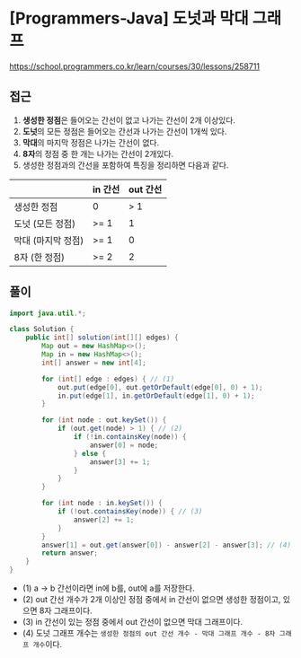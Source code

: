 [Programmers-Java] 도넛과 막대 그래프
=
<https://school.programmers.co.kr/learn/courses/30/lessons/258711>


접근
--


1. **생성한 정점**은 들어오는 간선이 없고 나가는 간선이 2개 이상있다.
2. **도넛**의 모든 정점은 들어오는 간선과 나가는 간선이 1개씩 있다.
3. **막대**의 마지막 정점은 나가는 간선이 없다.
4. **8자**의 정점 중 한 개는 나가는 간선이 2개있다.
5. 생성한 정점과의 간선을 포함하여 특징을 정리하면 다음과 같다.




|  | in 간선 | out 간선 |
| --- | --- | --- |
| 생성한 정점 | 0 | \> 1 |
| 도넛 (모든 정점) | \>\= 1 | 1 |
| 막대 (마지막 정점) | \>\= 1 | 0 |
| 8자 (한 정점) | \>\= 2 | 2 |


풀이
--



```java
import java.util.*;

class Solution {
    public int[] solution(int[][] edges) {
        Map out = new HashMap<>();
        Map in = new HashMap<>();
        int[] answer = new int[4];

        for (int[] edge : edges) { // (1)
            out.put(edge[0], out.getOrDefault(edge[0], 0) + 1);
            in.put(edge[1], in.getOrDefault(edge[1], 0) + 1);
        }

        for (int node : out.keySet()) {
            if (out.get(node) > 1) { // (2)
                if (!in.containsKey(node)) {
                    answer[0] = node;
                } else {
                    answer[3] += 1;
                }
            }
        }

        for (int node : in.keySet()) {
            if (!out.containsKey(node)) { // (3)
                answer[2] += 1;
            }
        }
        answer[1] = out.get(answer[0]) - answer[2] - answer[3]; // (4)
        return answer;
    }
}
```


* (1\) a \-\> b 간선이라면 in에 b를, out에 a를 저장한다.
* (2\) out 간선 개수가 2개 이상인 정점 중에서 in 간선이 없으면 생성한 정점이고, 있으면 8자 그래프이다.
* (3\) in 간선이 있는 정점 중에서 out 간선이 없으면 막대 그래프이다.
* (4\) 도넛 그래프 개수는 `생성한 정점의 out 간선 개수 - 막대 그래프 개수 - 8자 그래프 개수`이다.
